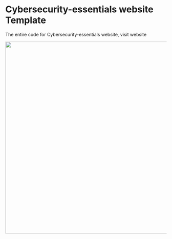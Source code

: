 # Cybersecurity-essentials website Template

The entire code for Cybersecurity-essentials website, visit website 

<div>
  <img width="600px" src="![Screenshot (358)](https://github.com/user-attachments/assets/442fd25c-fb8c-409e-b237-040edf56c845)
"/>
</div>

